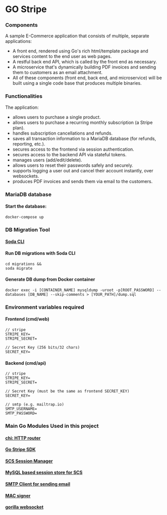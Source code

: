 # GO Stripe

### Components

A sample E-Commerce application that consists of multiple, separate applications: 
- A front end, rendered using Go's rich html/template package and services content to the end user as web pages.
- A restful back end API, which is called by the front end as necessary.
- A microservice that's dynamically building PDF invoices and sending them to customers as an email attachment.
- All of these components (front end, back end, and microservice) will be built using a single code base that produces multiple binaries.


### Functionalities

The application:
- allows users to purchase a single product.
- allows users to purchase a recurring monthly subscription (a Stripe plan).
- handles subscription cancellations and refunds.
- saves all transaction information to a MariaDB database (for refunds, reporting, etc.).
- secures access to the frontend via session authentication.
- secures access to the backend API via stateful tokens.
- manages users (add/edit/delete).
- allows users to reset their passwords safely and securely.
- supports logging a user out and cancel their account instantly, over websockets.
- produces PDF invoices and sends them via email to the customers.

### MariaDB database

#### Start the database:
```
docker-compose up
```

### DB Migration Tool

#### [Soda CLI](https://gobuffalo.io/en/docs/db/toolbox/)

#### Run DB migrations with Soda CLI
```
cd migrations &&
soda migrate
```

#### Generate DB dump from Docker container
```
docker exec -i [CONTAINER_NAME] mysqldump -uroot -p[ROOT_PASSWORD] --databases [DB_NAME] --skip-comments > [YOUR_PATH]/dump.sql
```

### Environment variables required

#### Frontend (cmd/web)
```
// stripe
STRIPE_KEY=
STRIPE_SECRET=

// Secret Key (256 bits/32 chars)
SECRET_KEY=
```

#### Backend (cmd/api)
```
// stripe
STRIPE_KEY=
STRIPE_SECRET=

// Secret Key (must be the same as frontend SECRET_KEY)
SECRET_KEY=

// smtp (e.g. mailtrap.io)
SMTP_USERNAME=
SMTP_PASSWORD=
```


### Main Go Modules Used in this project

#### [chi: HTTP router](https://github.com/go-chi/chi)
#### [Go Stripe SDK](https://github.com/stripe/stripe-go)
#### [SCS Session Manager](https://github.com/alexedwards/scs)
#### [MySQL based session store for SCS](https://github.com/alexedwards/scs/tree/master/mysqlstore)
#### [SMTP Client for sending email](https://github.com/xhit/go-simple-mail)
#### [MAC signer](https://github.com/bwmarrin/go-alone)
#### [gorilla websocket](https://github.com/gorilla/websocket)
